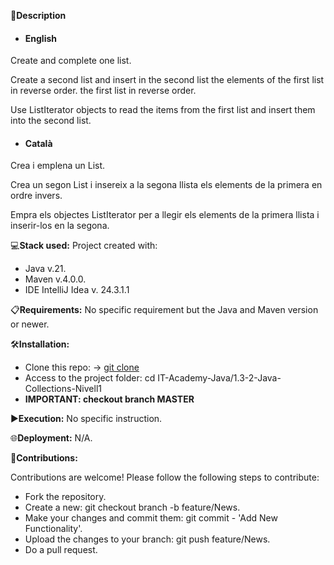📄**Description**

- #### English
Create and complete one list.

Create a second list and insert in the second list the elements of the first list in reverse order.
the first list in reverse order.

Use ListIterator objects to read the items from the first list and insert them into the second list.

- #### Català

Crea i emplena un List<Integer>.

Crea un segon List<Integer> i insereix a la segona llista els elements de la primera en ordre invers.

Empra els objectes ListIterator per a llegir els elements de la primera llista i inserir-los en la segona.

💻**Stack used:**
Project created with:
- Java v.21.
- Maven v.4.0.0.
- IDE IntelliJ Idea v. 24.3.1.1

📋**Requirements:**
No specific requirement but the Java and Maven version or newer.

🛠️**Installation:**
- Clone this repo: -> [git clone](https://github.com/isaac-diez/IT-Academy-Java.git)
- Access to the project folder: cd IT-Academy-Java/1.3-2-Java-Collections-Nivell1
- **IMPORTANT: checkout branch MASTER**

▶️**Execution:** No specific instruction.

🌐**Deployment:** N/A.

🤝**Contributions:**

Contributions are welcome! Please follow the following steps to contribute:

- Fork the repository.
- Create a new: git checkout branch -b feature/News.
- Make your changes and commit them: git commit - 'Add New Functionality'.
- Upload the changes to your branch: git push feature/News.
- Do a pull request.